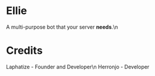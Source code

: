 # Ellie
A multi-purpose bot that your server **needs**.\n

# Credits
Laphatize - Founder and Developer\n
Herronjo - Developer

